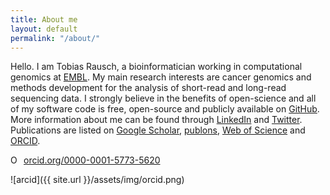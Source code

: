 ```yaml
---
title: About me
layout: default
permalink: "/about/"
---
```


Hello. I am Tobias Rausch, a bioinformatician working in computational genomics at [EMBL](https://www.embl.de/). My main research interests are cancer genomics and methods development for the analysis of short-read and long-read sequencing data. I strongly believe in the benefits of open-science and all of my software code is free, open-source and publicly available on [GitHub](https://github.com/tobiasrausch). More information about me can be found through [LinkedIn](https://de.linkedin.com/in/tobias-rausch-48659a80) and [Twitter](https://twitter.com/tobias_757). Publications are listed on [Google Scholar](https://scholar.google.de/citations?user=fQ1VoZEAAAAJ), [publons](https://publons.com/researcher/1172942/tobias-rausch/), [Web of Science](https://publons.com/researcher/H-6511-2019/) and [ORCID](https://orcid.org/0000-0001-5773-5620).

<span id="badgeCont543"><script type="text/javascript" src="https://publons.com/mashlets?el=badgeCont543&rid=H-6511-2019"></script></span>

<a href="https://orcid.org/0000-0001-5773-5620" target="orcid.widget" rel="noopener noreferrer" style="vertical-align:top;"><img src="https://orcid.org/sites/default/files/images/orcid_16x16.png" style="width:1em;margin-right:.5em;" alt="ORCID iD icon">orcid.org/0000-0001-5773-5620</a>

![arcid]({{ site.url }}/assets/img/orcid.png)
